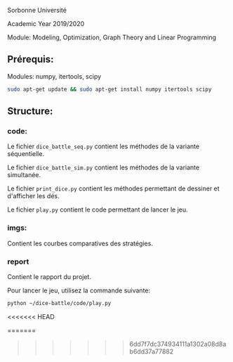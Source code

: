 Sorbonne Université


Academic Year 2019/2020


Module: Modeling, Optimization, Graph Theory and Linear Programming


## Prérequis:
Modules: numpy, itertools, scipy

```bash
sudo apt-get update && sudo apt-get install numpy itertools scipy
```

## Structure:
### code:
Le fichier `dice_battle_seq.py` contient les méthodes de la variante séquentielle.

Le fichier `dice_battle_sim.py` contient les méthodes de la variante simultanée.

Le fichier `print_dice.py` contient les méthodes permettant de dessiner et d'afficher les dés.

Le fichier `play.py` contient le code permettant de lancer le jeu.

### imgs:
Contient les courbes comparatives des stratégies.
### report
Contient le rapport du projet.


Pour lancer le jeu, utilisez la commande suivante: 

```bash
python ~/dice-battle/code/play.py
```
<<<<<<< HEAD

=======
>>>>>>> 6dd7f7dc374934111a1302a08d8ab6dd37a77882
